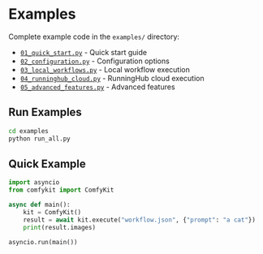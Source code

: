 # Examples

Complete example code in the `examples/` directory:

- [`01_quick_start.py`](https://github.com/puke3615/ComfyKit/blob/main/examples/01_quick_start.py) - Quick start guide
- [`02_configuration.py`](https://github.com/puke3615/ComfyKit/blob/main/examples/02_configuration.py) - Configuration options
- [`03_local_workflows.py`](https://github.com/puke3615/ComfyKit/blob/main/examples/03_local_workflows.py) - Local workflow execution
- [`04_runninghub_cloud.py`](https://github.com/puke3615/ComfyKit/blob/main/examples/04_runninghub_cloud.py) - RunningHub cloud execution
- [`05_advanced_features.py`](https://github.com/puke3615/ComfyKit/blob/main/examples/05_advanced_features.py) - Advanced features

## Run Examples

```bash
cd examples
python run_all.py
```

## Quick Example

```python
import asyncio
from comfykit import ComfyKit

async def main():
    kit = ComfyKit()
    result = await kit.execute("workflow.json", {"prompt": "a cat"})
    print(result.images)

asyncio.run(main())
```

